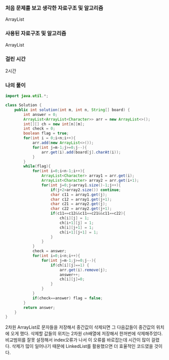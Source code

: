 ### 처음 문제를 보고 생각한 자료구조 및 알고리즘

ArrayList

### 사용된 자료구조 및 알고리즘

ArrayList

### 걸린 시간

2시간

### 나의 풀이

```java
import java.util.*;

class Solution {
    public int solution(int m, int n, String[] board) {
        int answer = 0;
        ArrayList<ArrayList<Character>> arr = new ArrayList<>();
        int[][] ch = new int[n][m];
        int check = 0;
        boolean flag = true;
        for(int i = 0;i<n;i++){
            arr.add(new ArrayList<>());
            for(int j=m-1;j>=0;j--){
                arr.get(i).add(board[j].charAt(i));
            }
        }
        while(flag){
            for(int i=0;i<n-1;i++){
                ArrayList<Character> array1 = arr.get(i);
                ArrayList<Character> array2 = arr.get(i+1);
                for(int j=0;j<array1.size()-1;j++){
                    if(j+2>array2.size()) continue;
                    char c11 = array1.get(j);
                    char c12 = array1.get(j+1);
                    char c21 = array2.get(j);
                    char c22 = array2.get(j+1);
                    if(c11==c12&&c11==c21&&c11==c22){
                        ch[i][j] = 1;
                        ch[i+1][j] = 1;
                        ch[i][j+1] = 1;
                        ch[i+1][j+1] = 1;
                    }
                }
            }
            check = answer;
            for(int i=0;i<n;i++){
                for(int j=m-1;j>=0;j--){
                    if(ch[i][j]==1) {
                        arr.get(i).remove(j);
                        answer++;
                        ch[i][j]=0;
                    }
                }
            }
            if(check==answer) flag = false;
        }
        return answer;
    }
}
```

2차원 ArrayList로 문자들을 저장해서 중간값이 삭제되면 그 다음값들이 중간값의 위치에 오게 했다. 삭제할 값들의 위치는 2차원 ch배열에 저장해서 한꺼번에 삭제해주었다. 비교범위를 잘못 설정해서 index오류가 나서 이 오류를 바로잡는데 시간이 많이 걸렸다. 삭제가 많이 일어나기 때문에 LinkedList를 활용했으면  더 효율적인 코드였을 것이다.